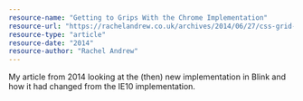 ```yaml
---
resource-name: "Getting to Grips With the Chrome Implementation"
resource-url: "https://rachelandrew.co.uk/archives/2014/06/27/css-grid-layout-getting-to-grips-with-the-chrome-implementation/"
resource-type: "article"
resource-date: "2014"
resource-author: "Rachel Andrew"
---
```


My article from 2014 looking at the (then) new implementation in Blink and how it had changed from the IE10 implementation.
